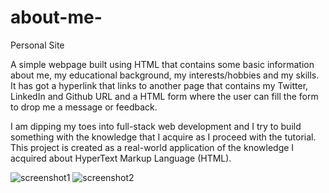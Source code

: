 # about-me-
Personal Site 

A simple webpage built using HTML that contains some basic information about me, my educational background, my interests/hobbies and my skills. It has got a hyperlink that links to another page that contains my Twitter, LinkedIn and Github URL and a HTML form where the user can fill the form to drop me a message or feedback. 

I am dipping my toes into full-stack web development and I try to build something with the knowledge that I acquire as I proceed with the tutorial. This project is created as a real-world application of the knowledge I acquired about HyperText Markup Language (HTML). 

![screenshot1](https://user-images.githubusercontent.com/70855191/123543174-f6ad7480-d76a-11eb-8e54-b7c342cc08f6.png)
![screenshot2](https://user-images.githubusercontent.com/70855191/123543181-f8773800-d76a-11eb-8c48-c6b9e873dd15.png)
